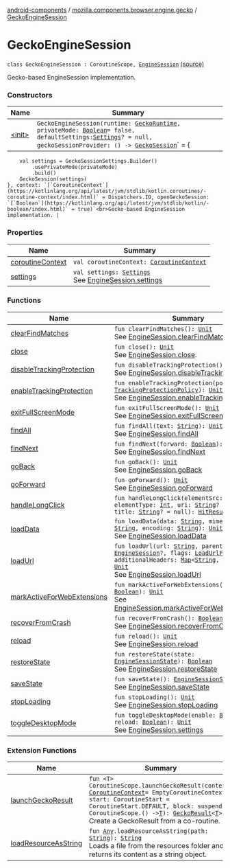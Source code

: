 [android-components](../../index.md) / [mozilla.components.browser.engine.gecko](../index.md) / [GeckoEngineSession](./index.md)

# GeckoEngineSession

`class GeckoEngineSession : CoroutineScope, `[`EngineSession`](../../mozilla.components.concept.engine/-engine-session/index.md) [(source)](https://github.com/mozilla-mobile/android-components/blob/master/components/browser/engine-gecko-beta/src/main/java/mozilla/components/browser/engine/gecko/GeckoEngineSession.kt#L51)

Gecko-based EngineSession implementation.

### Constructors

| Name | Summary |
|---|---|
| [&lt;init&gt;](-init-.md) | `GeckoEngineSession(runtime: `[`GeckoRuntime`](https://mozilla.github.io/geckoview/javadoc/mozilla-central/org/mozilla/geckoview/GeckoRuntime.html)`, privateMode: `[`Boolean`](https://kotlinlang.org/api/latest/jvm/stdlib/kotlin/-boolean/index.html)` = false, defaultSettings: `[`Settings`](../../mozilla.components.concept.engine/-settings/index.md)`? = null, geckoSessionProvider: () -> `[`GeckoSession`](https://mozilla.github.io/geckoview/javadoc/mozilla-central/org/mozilla/geckoview/GeckoSession.html)` = {
        val settings = GeckoSessionSettings.Builder()
            .usePrivateMode(privateMode)
            .build()
        GeckoSession(settings)
    }, context: `[`CoroutineContext`](https://kotlinlang.org/api/latest/jvm/stdlib/kotlin.coroutines/-coroutine-context/index.html)` = Dispatchers.IO, openGeckoSession: `[`Boolean`](https://kotlinlang.org/api/latest/jvm/stdlib/kotlin/-boolean/index.html)` = true)`<br>Gecko-based EngineSession implementation. |

### Properties

| Name | Summary |
|---|---|
| [coroutineContext](coroutine-context.md) | `val coroutineContext: `[`CoroutineContext`](https://kotlinlang.org/api/latest/jvm/stdlib/kotlin.coroutines/-coroutine-context/index.html) |
| [settings](settings.md) | `val settings: `[`Settings`](../../mozilla.components.concept.engine/-settings/index.md)<br>See [EngineSession.settings](../../mozilla.components.concept.engine/-engine-session/settings.md) |

### Functions

| Name | Summary |
|---|---|
| [clearFindMatches](clear-find-matches.md) | `fun clearFindMatches(): `[`Unit`](https://kotlinlang.org/api/latest/jvm/stdlib/kotlin/-unit/index.html)<br>See [EngineSession.clearFindMatches](../../mozilla.components.concept.engine/-engine-session/clear-find-matches.md) |
| [close](close.md) | `fun close(): `[`Unit`](https://kotlinlang.org/api/latest/jvm/stdlib/kotlin/-unit/index.html)<br>See [EngineSession.close](../../mozilla.components.concept.engine/-engine-session/close.md). |
| [disableTrackingProtection](disable-tracking-protection.md) | `fun disableTrackingProtection(): `[`Unit`](https://kotlinlang.org/api/latest/jvm/stdlib/kotlin/-unit/index.html)<br>See [EngineSession.disableTrackingProtection](../../mozilla.components.concept.engine/-engine-session/disable-tracking-protection.md) |
| [enableTrackingProtection](enable-tracking-protection.md) | `fun enableTrackingProtection(policy: `[`TrackingProtectionPolicy`](../../mozilla.components.concept.engine/-engine-session/-tracking-protection-policy/index.md)`): `[`Unit`](https://kotlinlang.org/api/latest/jvm/stdlib/kotlin/-unit/index.html)<br>See [EngineSession.enableTrackingProtection](../../mozilla.components.concept.engine/-engine-session/enable-tracking-protection.md) |
| [exitFullScreenMode](exit-full-screen-mode.md) | `fun exitFullScreenMode(): `[`Unit`](https://kotlinlang.org/api/latest/jvm/stdlib/kotlin/-unit/index.html)<br>See [EngineSession.exitFullScreenMode](../../mozilla.components.concept.engine/-engine-session/exit-full-screen-mode.md) |
| [findAll](find-all.md) | `fun findAll(text: `[`String`](https://kotlinlang.org/api/latest/jvm/stdlib/kotlin/-string/index.html)`): `[`Unit`](https://kotlinlang.org/api/latest/jvm/stdlib/kotlin/-unit/index.html)<br>See [EngineSession.findAll](../../mozilla.components.concept.engine/-engine-session/find-all.md) |
| [findNext](find-next.md) | `fun findNext(forward: `[`Boolean`](https://kotlinlang.org/api/latest/jvm/stdlib/kotlin/-boolean/index.html)`): `[`Unit`](https://kotlinlang.org/api/latest/jvm/stdlib/kotlin/-unit/index.html)<br>See [EngineSession.findNext](../../mozilla.components.concept.engine/-engine-session/find-next.md) |
| [goBack](go-back.md) | `fun goBack(): `[`Unit`](https://kotlinlang.org/api/latest/jvm/stdlib/kotlin/-unit/index.html)<br>See [EngineSession.goBack](../../mozilla.components.concept.engine/-engine-session/go-back.md) |
| [goForward](go-forward.md) | `fun goForward(): `[`Unit`](https://kotlinlang.org/api/latest/jvm/stdlib/kotlin/-unit/index.html)<br>See [EngineSession.goForward](../../mozilla.components.concept.engine/-engine-session/go-forward.md) |
| [handleLongClick](handle-long-click.md) | `fun handleLongClick(elementSrc: `[`String`](https://kotlinlang.org/api/latest/jvm/stdlib/kotlin/-string/index.html)`?, elementType: `[`Int`](https://kotlinlang.org/api/latest/jvm/stdlib/kotlin/-int/index.html)`, uri: `[`String`](https://kotlinlang.org/api/latest/jvm/stdlib/kotlin/-string/index.html)`? = null, title: `[`String`](https://kotlinlang.org/api/latest/jvm/stdlib/kotlin/-string/index.html)`? = null): `[`HitResult`](../../mozilla.components.concept.engine/-hit-result/index.md)`?` |
| [loadData](load-data.md) | `fun loadData(data: `[`String`](https://kotlinlang.org/api/latest/jvm/stdlib/kotlin/-string/index.html)`, mimeType: `[`String`](https://kotlinlang.org/api/latest/jvm/stdlib/kotlin/-string/index.html)`, encoding: `[`String`](https://kotlinlang.org/api/latest/jvm/stdlib/kotlin/-string/index.html)`): `[`Unit`](https://kotlinlang.org/api/latest/jvm/stdlib/kotlin/-unit/index.html)<br>See [EngineSession.loadData](../../mozilla.components.concept.engine/-engine-session/load-data.md) |
| [loadUrl](load-url.md) | `fun loadUrl(url: `[`String`](https://kotlinlang.org/api/latest/jvm/stdlib/kotlin/-string/index.html)`, parent: `[`EngineSession`](../../mozilla.components.concept.engine/-engine-session/index.md)`?, flags: `[`LoadUrlFlags`](../../mozilla.components.concept.engine/-engine-session/-load-url-flags/index.md)`, additionalHeaders: `[`Map`](https://kotlinlang.org/api/latest/jvm/stdlib/kotlin.collections/-map/index.html)`<`[`String`](https://kotlinlang.org/api/latest/jvm/stdlib/kotlin/-string/index.html)`, `[`String`](https://kotlinlang.org/api/latest/jvm/stdlib/kotlin/-string/index.html)`>?): `[`Unit`](https://kotlinlang.org/api/latest/jvm/stdlib/kotlin/-unit/index.html)<br>See [EngineSession.loadUrl](../../mozilla.components.concept.engine/-engine-session/load-url.md) |
| [markActiveForWebExtensions](mark-active-for-web-extensions.md) | `fun markActiveForWebExtensions(active: `[`Boolean`](https://kotlinlang.org/api/latest/jvm/stdlib/kotlin/-boolean/index.html)`): `[`Unit`](https://kotlinlang.org/api/latest/jvm/stdlib/kotlin/-unit/index.html)<br>See [EngineSession.markActiveForWebExtensions](../../mozilla.components.concept.engine/-engine-session/mark-active-for-web-extensions.md). |
| [recoverFromCrash](recover-from-crash.md) | `fun recoverFromCrash(): `[`Boolean`](https://kotlinlang.org/api/latest/jvm/stdlib/kotlin/-boolean/index.html)<br>See [EngineSession.recoverFromCrash](../../mozilla.components.concept.engine/-engine-session/recover-from-crash.md) |
| [reload](reload.md) | `fun reload(): `[`Unit`](https://kotlinlang.org/api/latest/jvm/stdlib/kotlin/-unit/index.html)<br>See [EngineSession.reload](../../mozilla.components.concept.engine/-engine-session/reload.md) |
| [restoreState](restore-state.md) | `fun restoreState(state: `[`EngineSessionState`](../../mozilla.components.concept.engine/-engine-session-state/index.md)`): `[`Boolean`](https://kotlinlang.org/api/latest/jvm/stdlib/kotlin/-boolean/index.html)<br>See [EngineSession.restoreState](../../mozilla.components.concept.engine/-engine-session/restore-state.md) |
| [saveState](save-state.md) | `fun saveState(): `[`EngineSessionState`](../../mozilla.components.concept.engine/-engine-session-state/index.md)<br>See [EngineSession.saveState](../../mozilla.components.concept.engine/-engine-session/save-state.md) |
| [stopLoading](stop-loading.md) | `fun stopLoading(): `[`Unit`](https://kotlinlang.org/api/latest/jvm/stdlib/kotlin/-unit/index.html)<br>See [EngineSession.stopLoading](../../mozilla.components.concept.engine/-engine-session/stop-loading.md) |
| [toggleDesktopMode](toggle-desktop-mode.md) | `fun toggleDesktopMode(enable: `[`Boolean`](https://kotlinlang.org/api/latest/jvm/stdlib/kotlin/-boolean/index.html)`, reload: `[`Boolean`](https://kotlinlang.org/api/latest/jvm/stdlib/kotlin/-boolean/index.html)`): `[`Unit`](https://kotlinlang.org/api/latest/jvm/stdlib/kotlin/-unit/index.html)<br>See [EngineSession.settings](../../mozilla.components.concept.engine/-engine-session/settings.md) |

### Extension Functions

| Name | Summary |
|---|---|
| [launchGeckoResult](../kotlinx.coroutines.-coroutine-scope/launch-gecko-result.md) | `fun <T> CoroutineScope.launchGeckoResult(context: `[`CoroutineContext`](https://kotlinlang.org/api/latest/jvm/stdlib/kotlin.coroutines/-coroutine-context/index.html)` = EmptyCoroutineContext, start: CoroutineStart = CoroutineStart.DEFAULT, block: suspend CoroutineScope.() -> `[`T`](../kotlinx.coroutines.-coroutine-scope/launch-gecko-result.md#T)`): `[`GeckoResult`](https://mozilla.github.io/geckoview/javadoc/mozilla-central/org/mozilla/geckoview/GeckoResult.html)`<`[`T`](../kotlinx.coroutines.-coroutine-scope/launch-gecko-result.md#T)`>`<br>Create a GeckoResult from a co-routine. |
| [loadResourceAsString](../../mozilla.components.support.test.file/kotlin.-any/load-resource-as-string.md) | `fun `[`Any`](https://kotlinlang.org/api/latest/jvm/stdlib/kotlin/-any/index.html)`.loadResourceAsString(path: `[`String`](https://kotlinlang.org/api/latest/jvm/stdlib/kotlin/-string/index.html)`): `[`String`](https://kotlinlang.org/api/latest/jvm/stdlib/kotlin/-string/index.html)<br>Loads a file from the resources folder and returns its content as a string object. |

